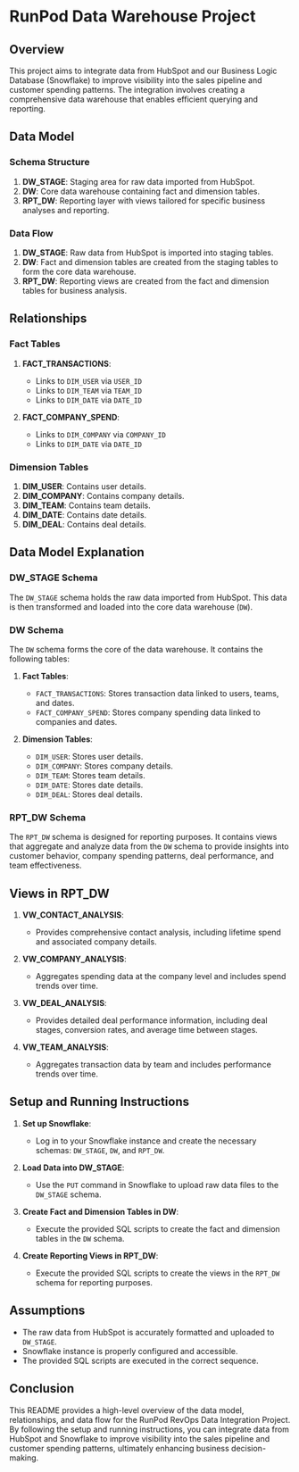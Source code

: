 # RunPod Data Warehouse Project

## Overview

This project aims to integrate data from HubSpot and our Business Logic Database (Snowflake) to improve visibility into the sales pipeline and customer spending patterns. The integration involves creating a comprehensive data warehouse that enables efficient querying and reporting.

## Data Model

### Schema Structure

1. **DW_STAGE**: Staging area for raw data imported from HubSpot.
2. **DW**: Core data warehouse containing fact and dimension tables.
3. **RPT_DW**: Reporting layer with views tailored for specific business analyses and reporting.

### Data Flow

1. **DW_STAGE**: Raw data from HubSpot is imported into staging tables.
2. **DW**: Fact and dimension tables are created from the staging tables to form the core data warehouse.
3. **RPT_DW**: Reporting views are created from the fact and dimension tables for business analysis.

## Relationships

### Fact Tables

1. **FACT_TRANSACTIONS**:
   - Links to `DIM_USER` via `USER_ID`
   - Links to `DIM_TEAM` via `TEAM_ID`
   - Links to `DIM_DATE` via `DATE_ID`

2. **FACT_COMPANY_SPEND**:
   - Links to `DIM_COMPANY` via `COMPANY_ID`
   - Links to `DIM_DATE` via `DATE_ID`

### Dimension Tables

1. **DIM_USER**: Contains user details.
2. **DIM_COMPANY**: Contains company details.
3. **DIM_TEAM**: Contains team details.
4. **DIM_DATE**: Contains date details.
5. **DIM_DEAL**: Contains deal details.

## Data Model Explanation

### DW_STAGE Schema

The `DW_STAGE` schema holds the raw data imported from HubSpot. This data is then transformed and loaded into the core data warehouse (`DW`).

### DW Schema

The `DW` schema forms the core of the data warehouse. It contains the following tables:

1. **Fact Tables**:
   - `FACT_TRANSACTIONS`: Stores transaction data linked to users, teams, and dates.
   - `FACT_COMPANY_SPEND`: Stores company spending data linked to companies and dates.

2. **Dimension Tables**:
   - `DIM_USER`: Stores user details.
   - `DIM_COMPANY`: Stores company details.
   - `DIM_TEAM`: Stores team details.
   - `DIM_DATE`: Stores date details.
   - `DIM_DEAL`: Stores deal details.

### RPT_DW Schema

The `RPT_DW` schema is designed for reporting purposes. It contains views that aggregate and analyze data from the `DW` schema to provide insights into customer behavior, company spending patterns, deal performance, and team effectiveness.

## Views in RPT_DW

1. **VW_CONTACT_ANALYSIS**:
   - Provides comprehensive contact analysis, including lifetime spend and associated company details.

2. **VW_COMPANY_ANALYSIS**:
   - Aggregates spending data at the company level and includes spend trends over time.

3. **VW_DEAL_ANALYSIS**:
   - Provides detailed deal performance information, including deal stages, conversion rates, and average time between stages.

4. **VW_TEAM_ANALYSIS**:
   - Aggregates transaction data by team and includes performance trends over time.


## Setup and Running Instructions

1. **Set up Snowflake**:
   - Log in to your Snowflake instance and create the necessary schemas: `DW_STAGE`, `DW`, and `RPT_DW`.

2. **Load Data into DW_STAGE**:
   - Use the `PUT` command in Snowflake to upload raw data files to the `DW_STAGE` schema.

3. **Create Fact and Dimension Tables in DW**:
   - Execute the provided SQL scripts to create the fact and dimension tables in the `DW` schema.

4. **Create Reporting Views in RPT_DW**:
   - Execute the provided SQL scripts to create the views in the `RPT_DW` schema for reporting purposes.

## Assumptions

- The raw data from HubSpot is accurately formatted and uploaded to `DW_STAGE`.
- Snowflake instance is properly configured and accessible.
- The provided SQL scripts are executed in the correct sequence.

## Conclusion

This README provides a high-level overview of the data model, relationships, and data flow for the RunPod RevOps Data Integration Project. By following the setup and running instructions, you can integrate data from HubSpot and Snowflake to improve visibility into the sales pipeline and customer spending patterns, ultimately enhancing business decision-making.
